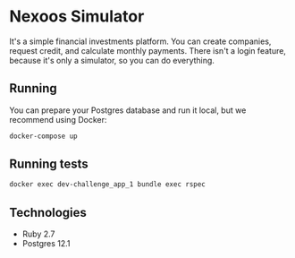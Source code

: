 # Nexoos Simulator

It's a simple financial investments platform. You can create companies, request credit, and calculate monthly payments.
There isn't a login feature, because it's only a simulator, so you can do everything.

## Running

You can prepare your Postgres database and run it local, but we recommend using Docker:

```bash
docker-compose up
```

## Running tests

```bash
docker exec dev-challenge_app_1 bundle exec rspec 
```

## Technologies

- Ruby 2.7
- Postgres 12.1
